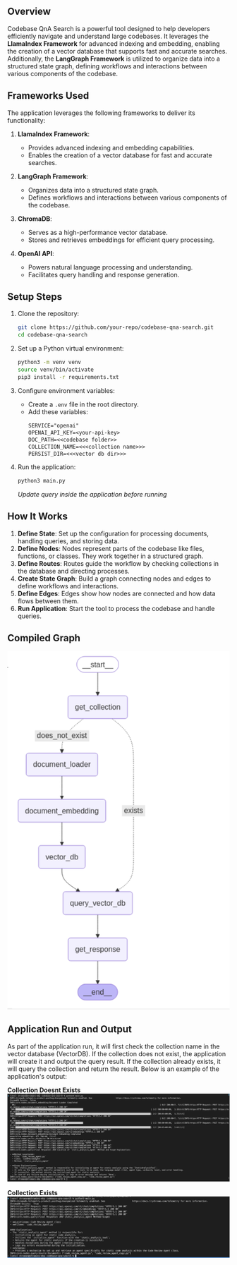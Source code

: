 ## Overview
Codebase QnA Search is a powerful tool designed to help developers efficiently navigate and understand large codebases. It leverages the **LlamaIndex Framework** for advanced indexing and embedding, enabling the creation of a vector database that supports fast and accurate searches. Additionally, the **LangGraph Framework** is utilized to organize data into a structured state graph, defining workflows and interactions between various components of the codebase.

## Frameworks Used
The application leverages the following frameworks to deliver its functionality:

1. **LlamaIndex Framework**:
    - Provides advanced indexing and embedding capabilities.
    - Enables the creation of a vector database for fast and accurate searches.

2. **LangGraph Framework**:
    - Organizes data into a structured state graph.
    - Defines workflows and interactions between various components of the codebase.

3. **ChromaDB**:
    - Serves as a high-performance vector database.
    - Stores and retrieves embeddings for efficient query processing.

4. **OpenAI API**:
    - Powers natural language processing and understanding.
    - Facilitates query handling and response generation.

## Setup Steps
1. Clone the repository:
    ```bash
    git clone https://github.com/your-repo/codebase-qna-search.git
    cd codebase-qna-search
    ```

2. Set up a Python virtual environment:
    ```bash
    python3 -m venv venv
    source venv/bin/activate
    pip3 install -r requirements.txt 
    ```

3. Configure environment variables:
    - Create a `.env` file in the root directory.
    - Add these variables:
      ```
      SERVICE="openai"
      OPENAI_API_KEY=<your-api-key>
      DOC_PATH=<<codebase folder>>
      COLLECTION_NAME=<<<collection name>>>
      PERSIST_DIR=<<<vector db dir>>>
      ```

4. Run the application:
    ```bash
    python3 main.py
    ```
    *Update query inside the application before running*

## How It Works
1. **Define State**: Set up the configuration for processing documents, handling queries, and storing data.
2. **Define Nodes**: Nodes represent parts of the codebase like files, functions, or classes. They work together in a structured graph.
3. **Define Routes**: Routes guide the workflow by checking collections in the database and directing processes.
4. **Create State Graph**: Build a graph connecting nodes and edges to define workflows and interactions.
5. **Define Edges**: Edges show how nodes are connected and how data flows between them.
6. **Run Application**: Start the tool to process the codebase and handle queries.

## Compiled Graph
![Compiled Graph](docs/compiled_graph.png)

## Application Run and Output
As part of the application run, it will first check the collection name in the vector database (VectorDB). If the collection does not exist, the application will create it and output the query result. If the collection already exists, it will query the collection and return the result. Below is an example of the application's output:

**Collection Doesnt Exists**
![Collection Exists](docs/doesntExists.png)

**Collection Exists**
![Collection Exists](docs/exists.png)




